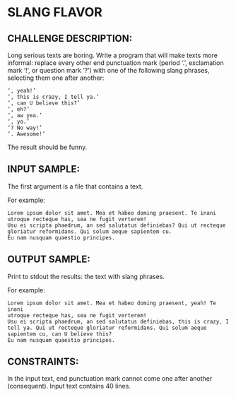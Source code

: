 SLANG FLAVOR
============

CHALLENGE DESCRIPTION:
----------------------

Long serious texts are boring. Write a program that will make texts more informal: replace every other end punctuation mark (period ‘.’, exclamation mark ‘!’, or question mark ‘?’) with one of the following slang phrases, selecting them one after another:

	‘, yeah!’
	‘, this is crazy, I tell ya.’
	‘, can U believe this?’
	‘, eh?’
	‘, aw yea.’
	‘, yo.’
	‘? No way!’
	‘. Awesome!’
The result should be funny.

INPUT SAMPLE:
-------------

The first argument is a file that contains a text.

For example:

	Lorem ipsum dolor sit amet. Mea et habeo doming praesent. Te inani 
	utroque recteque has, sea ne fugit verterem!
	Usu ei scripta phaedrum, an sed salutatus definiebas? Qui ut recteque 
	gloriatur reformidans. Qui solum aeque sapientem cu.
	Eu nam nusquam quaestio principes.

OUTPUT SAMPLE:
--------------

Print to stdout the results: the text with slang phrases.

For example:

	Lorem ipsum dolor sit amet. Mea et habeo doming praesent, yeah! Te inani 
	utroque recteque has, sea ne fugit verterem!
	Usu ei scripta phaedrum, an sed salutatus definiebas, this is crazy, I 
	tell ya. Qui ut recteque gloriatur reformidans. Qui solum aeque 
	sapientem cu, can U believe this?
	Eu nam nusquam quaestio principes.
	

CONSTRAINTS:
------------

In the input text, end punctuation mark cannot come one after another (consequent).
Input text contains 40 lines.